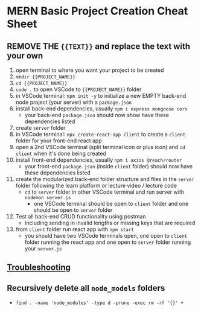 # MERN Basic Project Creation Cheat Sheet

## REMOVE THE `{{TEXT}}` and replace the text with your own

1. open terminal to where you want your project to be created
2. `mkdir {{PROJECT_NAME}}`
3. `cd {{PROJECT_NAME}}`
4. `code .` to open VSCode to `{{PROJECT_NAME}}` folder
5. in VSCode terminal: `npm init -y` to initialize a new EMPTY back-end node project (your server) with a `package.json`
6. install back-end dependencies, usually `npm i express mongoose cors`
   - your back-end `package.json` should now show have these dependencies listed
7. create `server` folder
8. in VSCode terminal: `npx create-react-app client` to create a `client` folder for your front-end react app
9. open a 2nd VSCode terminal (split terminal icon or plus icon) and `cd client` when it's done being created
10. install front-end dependencies, usually `npm i axios @reach/router`
    - your front-end `package.json` (inside `client` folder) should now have these dependencies listed
11. create the modularized back-end folder structure and files in the `server` folder following the learn platform or lecture video / lecture code
    - `cd` to `server` folder in other VSCode terminal and run server with `nodemon server.js`
      - one VSCode terminal should be open to `client` folder and one should be open to `server` folder
12. Test all back-end CRUD functionality using postman
    - including sending in invalid lengths or missing keys that are required
13. from `client` folder run react app with `npm start`
    - you should have two VSCode terminals open, one open to `client` folder running the react app and one open to `server` folder running your `server.js`

## [Troubleshooting](https://github.com/TheCodingDojo/student_md_docs/blob/master/CA-OC/mern/troubleshooting.md)

## Recursively delete all `node_models` folders

- `find . -name 'node_modules' -type d -prune -exec rm -rf '{}' +`
